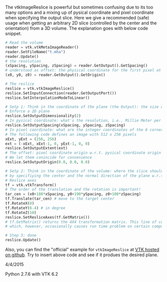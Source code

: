 The vtkImageReslice is powerful but sometimes confusing due to its too many options and a mixing up of pysical coordinate and pixel coordinate when specifying the output slice. Here we give a recommended (safe) usage when getting an arbitrary 2D slice (controlled by the center and the orientation) from a 3D volume. The explanation goes with below code snippet.

``` Python
# Read the volume
reader = vtk.vtkMetaImageReader()
reader.SetFileName("t.mha")
reader.Update()
# the resolution
(xSpacing, ySpacing, zSpacing) = reader.GetOutput().GetSpacing()
# understood as offset: the physical coordinate for the first pixel at (0, 0, 0)
(x0, y0, z0) = reader.GetOutput().GetOrigin()

# The reslice
reslice = vtk.vtkImageReslice()
reslice.SetInputConnection(reader.GetOutputPort())
reslice.SetInterpolationModeToLinear()

# Setp 1: Think in the coordinate of the plane (the Output): the size of the slice
# Enforce a 2D plane
reslice.SetOutputDimensionality(2)
# In pysical coordinate: what's the resolution, i.e., Millie Meter per pixel ?
reslice.SetOutputSpacing(xSpacing, ySpacing, zSpacing)
# In pixel coordinate: what are the integer coordinates of the 6 corners? 
# The following code defines an image with 512 x 256 pixels 
xExt, yExt = (256, 256)
ext = (-xExt, xExt-1, 0, yExt-1, 0, 0)
reslice.SetOutputExtent(ext)
# The offset: pixel coordinate origin w.r.t. pysical coordinate origin
# We let them conincide for convenience
reslice.SetOutputOrigin(0.0, 0.0, 0.0)

# Setp 2: Think in the coordinate of the volume: where the slice should be? This is done 
# by specifiying the center and the normal direction of the plane w.r.t. to the volume coordinate
# Reslice axes
tf = vtk.vtkTransform()
# The order of the translation and the rotation is important!
tar_cen = (x0+180*xSpacing, y0+190*ySpacing, z0+100*zSpacing)
tf.Translate(tar_cen) # move to the target center
tf.RotateX(0)
tf.RotateY(6.4) # in degree
tf.RotateZ(10)
reslice.SetResliceAxes(tf.GetMatrix())
# tf.GetMatrix() returns the 4X4 transformation matrix. This line of code is equivalent to reslice.SetTransform(tf), 
# which, however, occasionally causes run time problem on certain computer. Cannot figure out why...

# Step 3: done
reslice.Update()
```

Also, you can find the "official" example for `vtkImageReslice` at [VTK hosted on github](https://github.com/Kitware/VTK/tree/master/Examples/ImageProcessing/Python). Try to insert above code and see if it produes the desired plane.


4/4/2015

Python 2.7.6 with VTK 6.2
